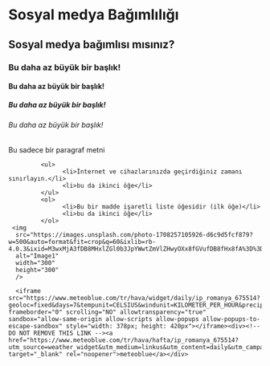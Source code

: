 <!DOCTYPE html>
<html>
<head>
    <title>Kullanışlı Bilgiler</title>
    <link rel="stylesheet" href="style.css">
</head>
<body>
    <h1>Sosyal medya Bağımlılığı</h1>
    <h2>Sosyal medya bağımlısı mısınız?</h2>
    <h3>Bu daha az büyük bir başlık!</h3>
    <h4>Bu daha az büyük bir başlık!</h4>
    <h5>Bu daha az büyük bir başlık!</h5>
    <h6>Bu daha az büyük bir başlık!</h6>
    <p>Bu sadece bir paragraf metni</p>


             <ul>
                   <li>İnternet ve cihazlarınızda geçirdiğiniz zamanı sınırlayın.</li>
                   <li>bu da ikinci öğe</li>
             </ul>
             <ol>
                   <li>Bu bir madde işaretli liste öğesidir (ilk öğe)</li>
                   <li>bu da ikinci öğe</li>
             </ol>
     <img 
      src="https://images.unsplash.com/photo-1708257105926-d6c9d5fcf879?w=500&auto=format&fit=crop&q=60&ixlib=rb-4.0.3&ixid=M3wxMjA3fDB8MHxlZGl0b3JpYWwtZmVlZHwyOXx8fGVufDB8fHx8fA%3D%3D"
      alt="Image1"
      width="300"
      height="300"
      />

      <iframe src="https://www.meteoblue.com/tr/hava/widget/daily/ip_romanya_675514?geoloc=fixed&days=7&tempunit=CELSIUS&windunit=KILOMETER_PER_HOUR&precipunit=MILLIMETER&coloured=coloured&pictoicon=0&pictoicon=1&maxtemperature=0&maxtemperature=1&mintemperature=0&mintemperature=1&windspeed=0&windspeed=1&windgust=0&winddirection=0&winddirection=1&uv=0&humidity=0&precipitation=0&precipitation=1&precipitationprobability=0&precipitationprobability=1&spot=0&spot=1&pressure=0&pressure=1&layout=light"  frameborder="0" scrolling="NO" allowtransparency="true" sandbox="allow-same-origin allow-scripts allow-popups allow-popups-to-escape-sandbox" style="width: 378px; height: 420px"></iframe><div><!-- DO NOT REMOVE THIS LINK --><a href="https://www.meteoblue.com/tr/hava/hafta/ip_romanya_675514?utm_source=weather_widget&utm_medium=linkus&utm_content=daily&utm_campaign=Weather%2BWidget" target="_blank" rel="noopener">meteoblue</a></div>
</body>
</html>

